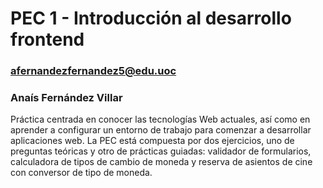 # PEC 1 - Introducción al desarrollo frontend


### afernandezfernandez5@edu.uoc

### Anaís Fernández Villar

Práctica centrada en conocer las tecnologías Web actuales, así como en aprender a configurar un entorno de trabajo para comenzar a desarrollar aplicaciones web.
La PEC está compuesta por dos ejercicios, uno de preguntas teóricas y otro de prácticas guiadas: validador de formularios, calculadora de tipos de cambio de moneda y reserva de asientos de cine con conversor de tipo de moneda.
